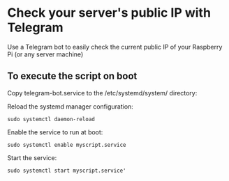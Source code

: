 # Check your server's public IP with Telegram
Use a Telegram bot to easily check the current public IP of your Raspberry Pi (or any server machine)

## To execute the script on boot

Copy telegram-bot.service to the /etc/systemd/system/ directory:

Reload the systemd manager configuration:

`sudo systemctl daemon-reload`

Enable the service to run at boot:

`sudo systemctl enable myscript.service`

Start the service:

`sudo systemctl start myscript.service'`
